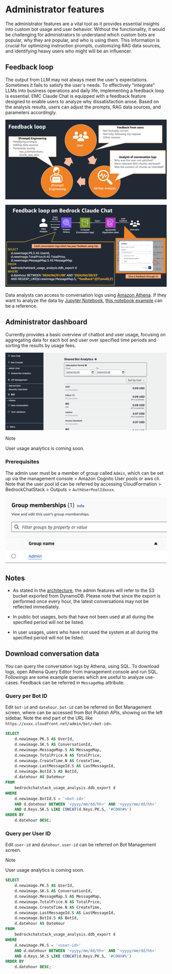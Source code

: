 # Administrator features

The administrator features are a vital tool as it provides essential insights into custom bot usage and user behavior. Without the functionality, it would be challenging for administrators to understand which custom bots are popular, why they are popular, and who is using them. This information is crucial for optimizing instruction prompts, customizing RAG data sources, and identifying heavy users who might will be an influencer.

## Feedback loop

The output from LLM may not always meet the user's expectations. Sometimes it fails to satisfy the user's needs. To effectively "integrate" LLMs into business operations and daily life, implementing a feedback loop is essential. EMC Claude Chat is equipped with a feedback feature designed to enable users to analyze why dissatisfaction arose. Based on the analysis results, users can adjust the prompts, RAG data sources, and parameters accordingly.

![](./imgs/feedback_loop.png)

![](./imgs/feedback-using-claude-chat.png)

Data analysts can access to conversation logs using [Amazon Athena](https://aws.amazon.com/jp/athena/). If they want to analyze the data by [Jupyter Notebook](https://jupyter.org/), [this notebook example](../examples/notebooks/feedback_analysis_example.ipynb) can be a reference.

## Administrator dashboard

Currently provides a basic overview of chatbot and user usage, focusing on aggregating data for each bot and user over specified time periods and sorting the results by usage fees.

![](./imgs/admin_bot_analytics.png)

> [!Note]
> User usage analytics is coming soon.

### Prerequisites

The admin user must be a member of group called `Admin`, which can be set up via the management console > Amazon Cognito User pools or aws cli. Note that the user pool id can be referred by accessing CloudFormation > BedrockChatStack > Outputs > `AuthUserPoolIdxxxx`.

![](./imgs/group_membership_admin.png)

## Notes

- As stated in the [architecture](../README.md#architecture), the admin features will refer to the S3 bucket exported from DynamoDB. Please note that since the export is performed once every hour, the latest conversations may not be reflected immediately.

- In public bot usages, bots that have not been used at all during the specified period will not be listed.

- In user usages, users who have not used the system at all during the specified period will not be listed.

## Download conversation data

You can query the conversation logs by Athena, using SQL. To download logs, open Athena Query Editor from management console and run SQL. Followings are some example queries which are useful to analyze use-cases. Feedback can be referred in `MessageMap` attribute.

### Query per Bot ID

Edit `bot-id` and `datehour`. `bot-id` can be referred on Bot Management screen, where can be accessed from Bot Publish APIs, showing on the left sidebar. Note the end part of the URL like `https://xxxx.cloudfront.net/admin/bot/<bot-id>`.

```sql
SELECT
    d.newimage.PK.S AS UserId,
    d.newimage.SK.S AS ConversationId,
    d.newimage.MessageMap.S AS MessageMap,
    d.newimage.TotalPrice.N AS TotalPrice,
    d.newimage.CreateTime.N AS CreateTime,
    d.newimage.LastMessageId.S AS LastMessageId,
    d.newimage.BotId.S AS BotId,
    d.datehour AS DateHour
FROM
    bedrockchatstack_usage_analysis.ddb_export d
WHERE
    d.newimage.BotId.S = '<bot-id>'
    AND d.datehour BETWEEN '<yyyy/mm/dd/hh>' AND '<yyyy/mm/dd/hh>'
    AND d.Keys.SK.S LIKE CONCAT(d.Keys.PK.S, '#CONV#%')
ORDER BY
    d.datehour DESC;
```

### Query per User ID

Edit `user-id` and `datehour`. `user-id` can be referred on Bot Management screen.

> [!Note]
> User usage analytics is coming soon.

```sql
SELECT
    d.newimage.PK.S AS UserId,
    d.newimage.SK.S AS ConversationId,
    d.newimage.MessageMap.S AS MessageMap,
    d.newimage.TotalPrice.N AS TotalPrice,
    d.newimage.CreateTime.N AS CreateTime,
    d.newimage.LastMessageId.S AS LastMessageId,
    d.newimage.BotId.S AS BotId,
    d.datehour AS DateHour
FROM
    bedrockchatstack_usage_analysis.ddb_export d
WHERE
    d.newimage.PK.S = '<user-id>'
    AND d.datehour BETWEEN '<yyyy/mm/dd/hh>' AND '<yyyy/mm/dd/hh>'
    AND d.Keys.SK.S LIKE CONCAT(d.Keys.PK.S, '#CONV#%')
ORDER BY
    d.datehour DESC;
```
